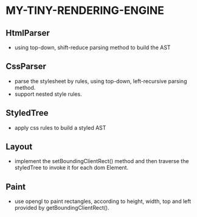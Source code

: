 # MY-TINY-RENDERING-ENGINE

## HtmlParser
* using top-down, shift-reduce parsing method to build the AST

## CssParser
* parse the stylesheet by rules, using top-down, left-recursive parsing method.
* support nested style rules.

## StyledTree
* apply css rules to build a styled AST

## Layout
* implement the setBoundingClientRect() method and then traverse the styledTree to invoke it for each dom Element.

## Paint
* use opengl to paint rectangles, according to height, width, top and left provided by getBoundingClientRect().
